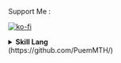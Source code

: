 Support Me :

[![ko-fi](https://ko-fi.com/img/githubbutton_sm.svg)](https://ko-fi.com/puemmth)


<details><summary><strong>Skill Lang</strong></summary>

![Languages](https://github-readme-stats.vercel.app/api/top-langs/?username=puemmth&layout=compact&langs_count=10&hide_border=true&custom_title=Languages&bg_color=fff)
![Anurag's GitHub stats](https://github-readme-stats.vercel.app/api?username=puemmth&show_icons=true&theme=radical)

 </details>
(https://github.com/PuemMTH/)
  
